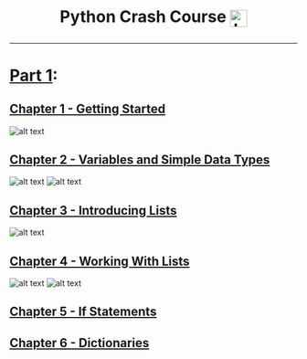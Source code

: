 <h1 align="center"> Python Crash Course <a href="https://github.com/BKnightHD/Python-CC/blob/main/Textbook/python-crash-course.pdf" target="blank"><img align="center" src="https://github.com/BKnightHD/Python-CC/blob/main/additional%20files/images/Capture.PNG" alt="brandon knight" width="30" height="30" /></a>
</p>
  
---

# [Part 1](https://github.com/BKnightHD/Python-CC/tree/main/Part%201:%20Basics):

## [Chapter 1 - Getting Started](https://github.com/BKnightHD/Python-CC/tree/main/Part%201%3A%20Basics/Chapter%201%20-%20Getting%20Started)

![alt text](https://github.com/BKnightHD/Python-CC/blob/main/Part%201%3A%20Basics/Chapter%201%20-%20Getting%20Started/LO.1.PNG)

## [Chapter 2 - Variables and Simple Data Types](https://github.com/BKnightHD/Python-CC/tree/main/Part%201%3A%20Basics/Chapter%202%20-%20Variables%20and%20Simple%20Data%20Types)

![alt text](https://github.com/BKnightHD/Python-CC/blob/main/Part%201%3A%20Basics/Chapter%202%20-%20Variables%20and%20Simple%20Data%20Types/Learning%20Objectives/LO2.1.PNG)
![alt text](https://github.com/BKnightHD/Python-CC/blob/main/Part%201%3A%20Basics/Chapter%202%20-%20Variables%20and%20Simple%20Data%20Types/Learning%20Objectives/LO2.2.PNG)

## [Chapter 3 - Introducing Lists](https://github.com/BKnightHD/Python-CC/tree/main/Part%201%3A%20Basics/Chapter%203%20-%20Introducing%20Lists)

![alt text](https://github.com/BKnightHD/Python-CC/blob/main/Part%201%3A%20Basics/Chapter%203%20-%20Introducing%20Lists/Work/Learning%20Objectives/LO.3.PNG)

## [Chapter 4 - Working With Lists](https://github.com/BKnightHD/Python-CC/tree/main/Part%201%3A%20Basics/Chapter%204%20-%20Working%20with%20Lists)

![alt text](https://github.com/BKnightHD/Python-CC/blob/main/Part%201%3A%20Basics/Chapter%204%20-%20Working%20with%20Lists/Learning%20Objectives/Learning4.1.PNG)
![alt text](https://github.com/BKnightHD/Python-CC/blob/main/Part%201%3A%20Basics/Chapter%204%20-%20Working%20with%20Lists/Learning%20Objectives/Learning4.2.PNG)

## [Chapter 5 - If Statements](https://github.com/BKnightHD/Python-CC/tree/main/Part%201%3A%20Basics/Chapter%205%20-%20If%20Statments)

## [Chapter 6 - Dictionaries](https://github.com/BKnightHD/Python-CC/tree/main/Part%201%3A%20Basics/Chapter%206%20-%20Dictionaries)
